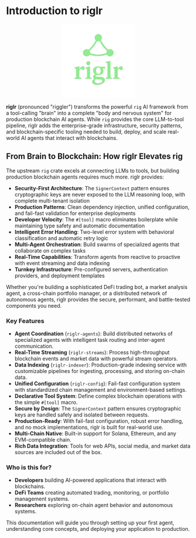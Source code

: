 # Introduction to riglr

<div align="center">
  <img src="logo.png" alt="riglr logo" width="200">
</div>

**riglr** (pronounced "riggler") transforms the powerful `rig` AI framework from a tool-calling "brain" into a complete "body and nervous system" for production blockchain AI agents. While `rig` provides the core LLM-to-tool pipeline, riglr adds the enterprise-grade infrastructure, security patterns, and blockchain-specific tooling needed to build, deploy, and scale real-world AI agents that interact with blockchains.

## From Brain to Blockchain: How riglr Elevates rig

The upstream `rig` crate excels at connecting LLMs to tools, but building production blockchain agents requires much more. riglr provides:

- **Security-First Architecture**: The `SignerContext` pattern ensures cryptographic keys are never exposed to the LLM reasoning loop, with complete multi-tenant isolation
- **Production Patterns**: Clean dependency injection, unified configuration, and fail-fast validation for enterprise deployments
- **Developer Velocity**: The `#[tool]` macro eliminates boilerplate while maintaining type safety and automatic documentation
- **Intelligent Error Handling**: Two-level error system with behavioral classification and automatic retry logic
- **Multi-Agent Orchestration**: Build swarms of specialized agents that collaborate on complex tasks
- **Real-Time Capabilities**: Transform agents from reactive to proactive with event streaming and data indexing
- **Turnkey Infrastructure**: Pre-configured servers, authentication providers, and deployment templates

Whether you're building a sophisticated DeFi trading bot, a market analysis agent, a cross-chain portfolio manager, or a distributed network of autonomous agents, riglr provides the secure, performant, and battle-tested components you need.

### Key Features

- **Agent Coordination** (`riglr-agents`): Build distributed networks of specialized agents with intelligent task routing and inter-agent communication.
- **Real-Time Streaming** (`riglr-streams`): Process high-throughput blockchain events and market data with powerful stream operators.
- **Data Indexing** (`riglr-indexer`): Production-grade indexing service with customizable pipelines for ingesting, processing, and storing on-chain data.
- **Unified Configuration** (`riglr-config`): Fail-fast configuration system with standardized chain management and environment-based settings.
- **Declarative Tool System**: Define complex blockchain operations with the simple `#[tool]` macro.
- **Secure by Design**: The `SignerContext` pattern ensures cryptographic keys are handled safely and isolated between requests.
- **Production-Ready**: With fail-fast configuration, robust error handling, and no mock implementations, riglr is built for real-world use.
- **Multi-Chain Native**: Built-in support for Solana, Ethereum, and any EVM-compatible chain.
- **Rich Data Integration**: Tools for web APIs, social media, and market data sources are included out of the box.

### Who is this for?

- **Developers** building AI-powered applications that interact with blockchains.
- **DeFi Teams** creating automated trading, monitoring, or portfolio management systems.
- **Researchers** exploring on-chain agent behavior and autonomous systems.

This documentation will guide you through setting up your first agent, understanding core concepts, and deploying your application to production.